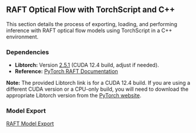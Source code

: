 ## RAFT Optical Flow with TorchScript and C++

This section details the process of exporting, loading, and performing inference with RAFT optical flow models using TorchScript in a C++ environment.

### Dependencies

*   **Libtorch:** Version [2.5.1](https://download.pytorch.org/libtorch/cu124/libtorch-cxx11-abi-shared-with-deps-2.5.1%2Bcu124.zip) (CUDA 12.4 build, adjust if needed).
*   **Reference:** [PyTorch RAFT Documentation](https://pytorch.org/vision/main/models/raft.html)

**Note:** The provided Libtorch link is for a CUDA 12.4 build. If you are using a different CUDA version or a CPU-only build, you will need to download the appropriate Libtorch version from the [PyTorch website](https://pytorch.org/get-started/locally/).

### Model Export
[RAFT Model Export](raft_model_export.md)
